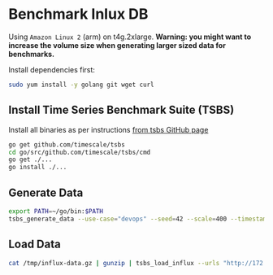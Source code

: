 # Benchmark Inlux DB

Using `Amazon Linux 2` (arm) on t4g.2xlarge. **Warning: you might want to increase the volume size when generating larger sized data for benchmarks.**

Install dependencies first:

```sh
sudo yum install -y golang git wget curl
```

## Install Time Series Benchmark Suite (TSBS)

Install all binaries as per instructions [from tsbs GitHub page](https://github.com/timescale/tsbs#installation)

```sh
go get github.com/timescale/tsbs
cd go/src/github.com/timescale/tsbs/cmd
go get ./...
go install ./...
```

## Generate Data

```sh
export PATH=~/go/bin:$PATH
tsbs_generate_data --use-case="devops" --seed=42 --scale=400 --timestamp-start="2021-01-01T00:00:00Z" --timestamp-end="2021-01-02T00:00:00Z" --log-interval="10s" --format="influx" | gzip > /tmp/influx-data.gz
```

## Load Data

```sh
cat /tmp/influx-data.gz | gunzip | tsbs_load_influx --urls "http://172.31.98.35:8086" --workers 2 --batch-size 10000
```
